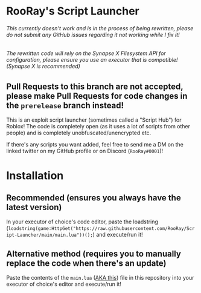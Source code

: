 # RooRay's Script Launcher

###### This currently doesn't work and is in the process of being rewritten, please do not submit any GitHub issues regarding it not working while I fix it! 
###### The rewritten code will rely on the Synapse X Filesystem API for configuration, please ensure you use an executor that is compatible! (Synapse X is recommended)

## Pull Requests to this branch are not accepted, please make Pull Requests for code changes in the `prerelease` branch instead!

This is an exploit script launcher (sometimes called a "Script Hub") for Roblox! The code is completely open (as it uses a lot of scripts from other people) and is completely unobfuscated/unencrypted etc.

If there's any scripts you want added, feel free to send me a DM on the linked twitter on my GitHub profile or on Discord (`RooRay#0001`)!

# Installation

## Recommended (ensures you always have the latest version)

In your executor of choice's code editor, paste the loadstring (`loadstring(game:HttpGet("https://raw.githubusercontent.com/RooRay/Script-Launcher/main/main.lua"))();`) and execute/run it!

## Alternative method (requires you to manually replace the code when there's an update)

Paste the contents of the `main.lua` ([AKA this](https://github.com/RooRay/Script-Launcher/blob/stable/main.lua)) file in this repository into your executor of choice's editor and execute/run it!
